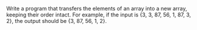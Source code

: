 Write a program that transfers the elements of an array into a new array, keeping their order intact. For example, if the input is {3, 3, 87, 56, 1, 87, 3, 2}, the output should be {3, 87, 56, 1, 2}.
